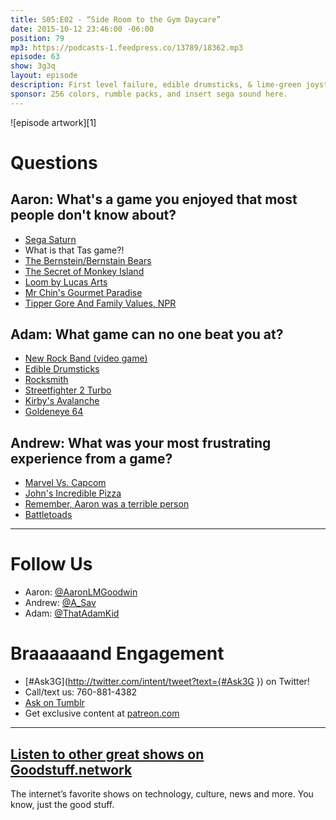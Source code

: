 ```yaml
---
title: S05:E02 - “Side Room to the Gym Daycare”
date: 2015-10-12 23:46:00 -06:00
position: 79
mp3: https://podcasts-1.feedpress.co/13789/18362.mp3
episode: 63
show: 3g3q
layout: episode
description: First level failure, edible drumsticks, & lime-green joysticks.
sponsor: 256 colors, rumble packs, and insert sega sound here.
---
```


![episode artwork][1]

# Questions

## Aaron: What's a game you enjoyed that most people don't know about?

* [Sega Saturn][2]
* What is that Tas game?!
* [The Bernstein/Bernstain Bears][3]
* [The Secret of Monkey Island][4]
* [Loom by Lucas Arts][5]
* [Mr Chin's Gourmet Paradise][6]
* [Tipper Gore And Family Values, NPR][7]

## Adam: What game can no one beat you at?

* [New Rock Band (video game)][8]
* [Edible Drumsticks][9]
* [Rocksmith][10]
* [Streetfighter 2 Turbo][11]
* [Kirby's Avalanche][12]
* [Goldeneye 64][13]

## Andrew: What was your most frustrating experience from a game?

* [Marvel Vs. Capcom][14]
* [John's Incredible Pizza][15]
* [Remember, Aaron was a terrible person][16]
* [Battletoads ][17]

***

# Follow Us
* Aaron: [@AaronLMGoodwin](http://twitter.com/aaronlmgoodwin)
* Andrew: [@A_Sav](http://twitter.com/a_sav)
* Adam: [@ThatAdamKid](http://twitter.com/thatadamkid)

# Braaaaaand Engagement
* [#Ask3G](http://twitter.com/intent/tweet?text={#Ask3G }) on Twitter!
* Call/text us: 760-881-4382
* [Ask on Tumblr](http://3g3q.co/ask)
* Get exclusive content at [patreon.com](http://www.patreon.com/3g3q)

***

## [Listen to other great shows on Goodstuff.network](http://goodstuff.network/)
The internet’s favorite shows on technology, culture, news and more. You know, just the good stuff.

[2]: https://en.wikipedia.org/wiki/Sega_Saturn
[3]: http://www.avclub.com/article/how-you-spell-berenstain-bears-could-be-proof-para-223615
[4]: https://en.wikipedia.org/wiki/The_Secret_of_Monkey_Island
[5]: https://www.youtube.com/watch?v=ANNUMV-Rb38
[6]: http://www.gamingsanctuary.com/MRCHINGourmetParadise.html
[7]: http://www.npr.org/templates/story/story.php?storyId=4279560
[8]: http://www.rockband4.com/
[9]: https://www.drumstick.com/
[10]: http://rocksmith.ubi.com/rocksmith/en-us/home/
[11]: https://en.wikipedia.org/wiki/Super_Street_Fighter_II_Turbo
[12]: https://en.wikipedia.org/wiki/Kirby%27s_Avalanche
[13]: http://bit.ly/1Lfh2PS
[14]: http://www.marvelvscapcom3.com/
[15]: https://www.johnspizza.com/
[16]: http://www.3g3q.co/501
[17]: https://en.wikipedia.org/wiki/Battletoads
[18]: http://twitter.com/aaronlmgoodwin
[19]: http://twitter.com/a_sav
[20]: http://twitter.com/thatadamkid
[21]: http://3g3q.co/ask
